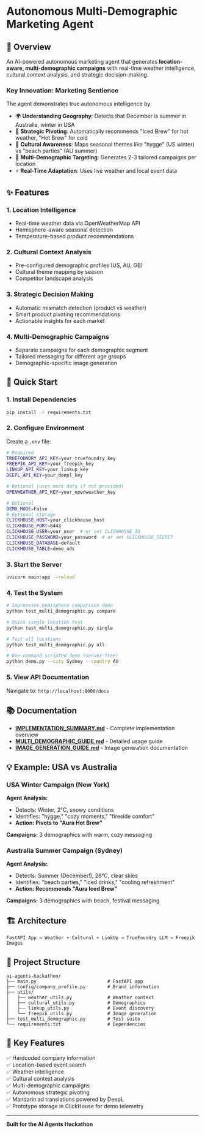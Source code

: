 # Autonomous Multi-Demographic Marketing Agent

## 🚀 Overview

An AI-powered autonomous marketing agent that generates **location-aware, multi-demographic campaigns** with real-time weather intelligence, cultural context analysis, and strategic decision-making.

### Key Innovation: Marketing Sentience

The agent demonstrates true autonomous intelligence by:
- 🌍 **Understanding Geography**: Detects that December is summer in Australia, winter in USA
- 🎯 **Strategic Pivoting**: Automatically recommends "Iced Brew" for hot weather, "Hot Brew" for cold
- 🧠 **Cultural Awareness**: Maps seasonal themes like "hygge" (US winter) vs "beach parties" (AU summer)
- 👥 **Multi-Demographic Targeting**: Generates 2-3 tailored campaigns per location
- ⚡ **Real-Time Adaptation**: Uses live weather and local event data

## ✨ Features

### 1. Location Intelligence
- Real-time weather data via OpenWeatherMap API
- Hemisphere-aware seasonal detection
- Temperature-based product recommendations

### 2. Cultural Context Analysis
- Pre-configured demographic profiles (US, AU, GB)
- Cultural theme mapping by season
- Competitor landscape analysis

### 3. Strategic Decision Making
- Automatic mismatch detection (product vs weather)
- Smart product pivoting recommendations
- Actionable insights for each market

### 4. Multi-Demographic Campaigns
- Separate campaigns for each demographic segment
- Tailored messaging for different age groups
- Demographic-specific image generation

## 🚀 Quick Start

### 1. Install Dependencies

```bash
pip install -r requirements.txt
```

### 2. Configure Environment

Create a `.env` file:

```bash
# Required
TRUEFOUNDRY_API_KEY=your_truefoundry_key
FREEPIK_API_KEY=your_freepik_key
LINKUP_API_KEY=your_linkup_key
DEEPL_API_KEY=your_deepl_key

# Optional (uses mock data if not provided)
OPENWEATHER_API_KEY=your_openweather_key

# Optional
DEMO_MODE=False
# Optional storage
CLICKHOUSE_HOST=your_clickhouse_host
CLICKHOUSE_PORT=8443
CLICKHOUSE_USER=your_user  # or set CLICKHOUSE_ID
CLICKHOUSE_PASSWORD=your_password  # or set CLICKHOUSE_SECRET
CLICKHOUSE_DATABASE=default
CLICKHOUSE_TABLE=demo_ads
```

### 3. Start the Server

```bash
uvicorn main:app --reload
```

### 4. Test the System

```bash
# Impressive hemisphere comparison demo
python test_multi_demographic.py compare

# Quick single location test
python test_multi_demographic.py single

# Test all locations
python test_multi_demographic.py all

# One-command scripted demo (server-free)
python demo.py --city Sydney --country AU
```

### 5. View API Documentation

Navigate to: `http://localhost:8000/docs`

## 📚 Documentation

- **[IMPLEMENTATION_SUMMARY.md](IMPLEMENTATION_SUMMARY.md)** - Complete implementation overview
- **[MULTI_DEMOGRAPHIC_GUIDE.md](MULTI_DEMOGRAPHIC_GUIDE.md)** - Detailed usage guide
- **[IMAGE_GENERATION_GUIDE.md](IMAGE_GENERATION_GUIDE.md)** - Image generation documentation

## 💡 Example: USA vs Australia

### USA Winter Campaign (New York)

**Agent Analysis:**
- Detects: Winter, 2°C, snowy conditions
- Identifies: "hygge," "cozy moments," "fireside comfort"
- **Action: Pivots to "Aura Hot Brew"**

**Campaigns:** 3 demographics with warm, cozy messaging

### Australia Summer Campaign (Sydney)

**Agent Analysis:**
- Detects: Summer (December!), 28°C, clear skies
- Identifies: "beach parties," "iced drinks," "cooling refreshment"
- **Action: Recommends "Aura Iced Brew"**

**Campaigns:** 3 demographics with beach, festival messaging

## 🏗️ Architecture

```
FastAPI App → Weather + Cultural + LinkUp → TrueFoundry LLM → Freepik Images
```

## 📁 Project Structure

```
ai-agents-hackathon/
├── main.py                          # FastAPI app
├── config/company_profile.py        # Brand information
├── utils/
│   ├── weather_utils.py             # Weather context
│   ├── cultural_utils.py            # Demographics
│   ├── linkup_utils.py              # Event discovery
│   └── freepik_utils.py             # Image generation
├── test_multi_demographic.py        # Test suite
└── requirements.txt                 # Dependencies
```

## 🌟 Key Features

✅ Hardcoded company information  
✅ Location-based event search  
✅ Weather intelligence  
✅ Cultural context analysis  
✅ Multi-demographic campaigns  
✅ Autonomous strategic pivoting  
✅ Mandarin ad translations powered by DeepL  
✅ Prototype storage in ClickHouse for demo telemetry  

---

**Built for the AI Agents Hackathon**
